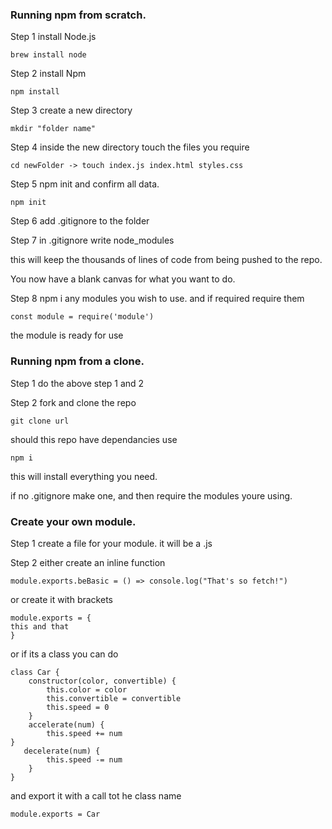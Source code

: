 ### Running npm from scratch.

Step 1 install Node.js

```
brew install node
```

Step 2 install Npm

```
npm install
```

Step 3 create a new directory

```
mkdir "folder name"
```

Step 4 inside the new directory touch the files you require

```
cd newFolder -> touch index.js index.html styles.css
```

Step 5 npm init and confirm all data.

```
npm init
```

Step 6 add .gitignore to the folder 

Step 7 in .gitignore write node_modules 

this will keep the thousands of lines of code from being pushed to the repo.

You now have a blank canvas for what you want to do. 

Step 8 npm i any modules you wish to use. and if required require them

``` 
const module = require('module')
```

the module is ready for use

### Running npm from a clone.

Step 1 do the above step 1 and 2

Step 2 fork and clone the repo

```
git clone url
```

should this repo have dependancies use 

```
npm i
```

this will install everything you need. 

if no .gitignore make one, and then require the modules youre using. 

### Create your own module. 

Step 1 create a file for your module. it will be a .js

Step 2 either create an inline function

```
module.exports.beBasic = () => console.log("That's so fetch!")
```

or create it with brackets 

```
module.exports = {   
this and that
}
```

or if its a class you can do 

```
class Car {
    constructor(color, convertible) {
        this.color = color
        this.convertible = convertible
        this.speed = 0
    }
    accelerate(num) {
        this.speed += num
}
   decelerate(num) {
        this.speed -= num
    }
}
```
and export it with a call tot he class name

```
module.exports = Car
```
